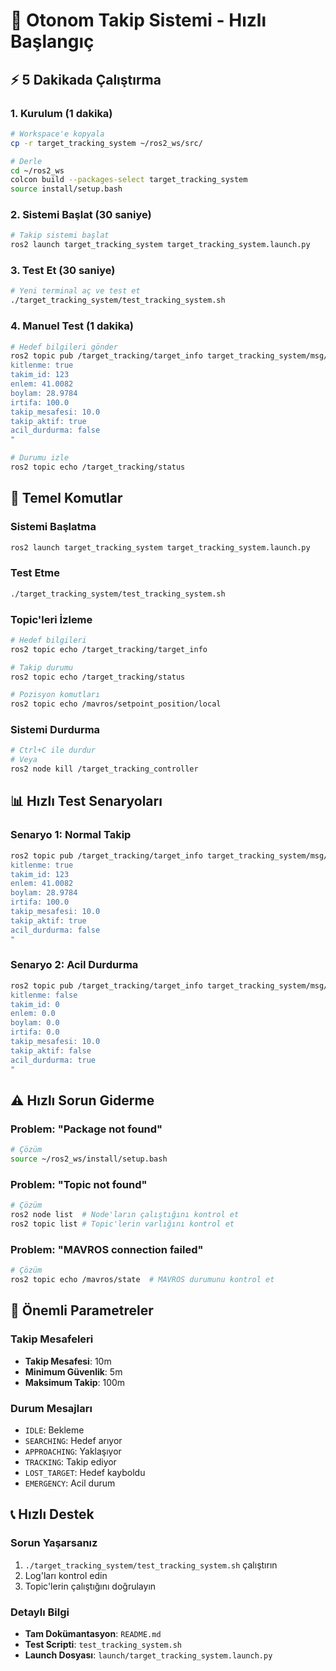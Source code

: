 # 🚀 Otonom Takip Sistemi - Hızlı Başlangıç

## ⚡ 5 Dakikada Çalıştırma

### 1. Kurulum (1 dakika)
```bash
# Workspace'e kopyala
cp -r target_tracking_system ~/ros2_ws/src/

# Derle
cd ~/ros2_ws
colcon build --packages-select target_tracking_system
source install/setup.bash
```

### 2. Sistemi Başlat (30 saniye)
```bash
# Takip sistemi başlat
ros2 launch target_tracking_system target_tracking_system.launch.py
```

### 3. Test Et (30 saniye)
```bash
# Yeni terminal aç ve test et
./target_tracking_system/test_tracking_system.sh
```

### 4. Manuel Test (1 dakika)
```bash
# Hedef bilgileri gönder
ros2 topic pub /target_tracking/target_info target_tracking_system/msg/TargetInfo "
kitlenme: true
takim_id: 123
enlem: 41.0082
boylam: 28.9784
irtifa: 100.0
takip_mesafesi: 10.0
takip_aktif: true
acil_durdurma: false
"

# Durumu izle
ros2 topic echo /target_tracking/status
```

## 🎯 Temel Komutlar

### Sistemi Başlatma
```bash
ros2 launch target_tracking_system target_tracking_system.launch.py
```

### Test Etme
```bash
./target_tracking_system/test_tracking_system.sh
```

### Topic'leri İzleme
```bash
# Hedef bilgileri
ros2 topic echo /target_tracking/target_info

# Takip durumu
ros2 topic echo /target_tracking/status

# Pozisyon komutları
ros2 topic echo /mavros/setpoint_position/local
```

### Sistemi Durdurma
```bash
# Ctrl+C ile durdur
# Veya
ros2 node kill /target_tracking_controller
```

## 📊 Hızlı Test Senaryoları

### Senaryo 1: Normal Takip
```bash
ros2 topic pub /target_tracking/target_info target_tracking_system/msg/TargetInfo "
kitlenme: true
takim_id: 123
enlem: 41.0082
boylam: 28.9784
irtifa: 100.0
takip_mesafesi: 10.0
takip_aktif: true
acil_durdurma: false
"
```

### Senaryo 2: Acil Durdurma
```bash
ros2 topic pub /target_tracking/target_info target_tracking_system/msg/TargetInfo "
kitlenme: false
takim_id: 0
enlem: 0.0
boylam: 0.0
irtifa: 0.0
takip_mesafesi: 10.0
takip_aktif: false
acil_durdurma: true
"
```

## ⚠️ Hızlı Sorun Giderme

### Problem: "Package not found"
```bash
# Çözüm
source ~/ros2_ws/install/setup.bash
```

### Problem: "Topic not found"
```bash
# Çözüm
ros2 node list  # Node'ların çalıştığını kontrol et
ros2 topic list # Topic'lerin varlığını kontrol et
```

### Problem: "MAVROS connection failed"
```bash
# Çözüm
ros2 topic echo /mavros/state  # MAVROS durumunu kontrol et
```

## 🎯 Önemli Parametreler

### Takip Mesafeleri
- **Takip Mesafesi**: 10m
- **Minimum Güvenlik**: 5m
- **Maksimum Takip**: 100m

### Durum Mesajları
- `IDLE`: Bekleme
- `SEARCHING`: Hedef arıyor
- `APPROACHING`: Yaklaşıyor
- `TRACKING`: Takip ediyor
- `LOST_TARGET`: Hedef kayboldu
- `EMERGENCY`: Acil durum

## 📞 Hızlı Destek

### Sorun Yaşarsanız
1. `./target_tracking_system/test_tracking_system.sh` çalıştırın
2. Log'ları kontrol edin
3. Topic'lerin çalıştığını doğrulayın

### Detaylı Bilgi
- **Tam Dokümantasyon**: `README.md`
- **Test Scripti**: `test_tracking_system.sh`
- **Launch Dosyası**: `launch/target_tracking_system.launch.py`
